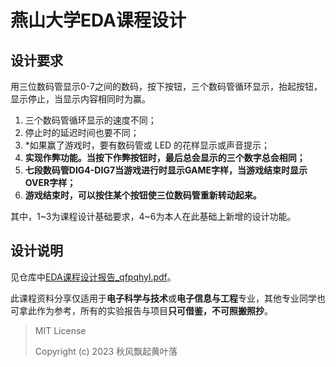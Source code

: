 # 燕山大学EDA课程设计

## 设计要求

用三位数码管显示0-7之间的数码，按下按钮，三个数码管循环显示，抬起按钮，显示停止，当显示内容相同时为赢。

1. 三个数码管循环显示的速度不同；
2. 停止时的延迟时间也要不同；
3. *如果赢了游戏时，要有数码管或 LED 的花样显示或声音提示；
4. **实现作弊功能。当按下作弊按钮时，最后总会显示的三个数字总会相同；**
5. **七段数码管DIG4-DIG7当游戏进行时显示GAME字样，当游戏结束时显示OVER字样；**
6. **游戏结束时，可以按住某个按钮使三位数码管重新转动起来。**

其中，1~3为课程设计基础要求，4~6为本人在此基础上新增的设计功能。

## 设计说明

见仓库中[EDA课程设计报告_qfpqhyl.pdf](./EDA课程设计报告_qfpqhyl.pdf)。

此课程资料分享仅适用于**电子科学与技术**或**电子信息与工程**专业，其他专业同学也可拿此作为参考，所有的实验报告与项目**只可借鉴，不可照搬照抄**。



> MIT License
>
> Copyright (c) 2023 秋风飘起黄叶落
